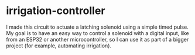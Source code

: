 # irrigation-controller

I made this circuit to actuate a latching solenoid using a simple timed pulse. My goal is to have an easy way to control a solenoid with a digital input, like from an ESP32 or another microcontroller, so I can use it as part of a bigger project (for example, automating irrigation).